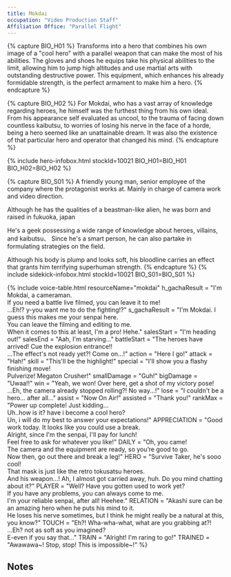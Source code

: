 ```yaml
---
title: Mokdai
occupation: "Video Production Staff"
Affiliation Office: "Parallel Flight"
---
```


{% capture BIO_H01 %}
Transforms into a hero that combines his own image of a "cool hero" with a parallel weapon that can make the most of his abilities. The gloves and shoes he equips take his physical abilities to the limit, allowing him to jump high altitudes and use martial arts with outstanding destructive power. This equipment, which enhances his already formidable strength, is the perfect armament to make him a hero.
{% endcapture %}

{% capture BIO_H02 %}
For Mokdai, who has a vast array of knowledge regarding heroes,  he himself was the furthest thing from his own ideal. From his appearance self evaluated as uncool, to the trauma of facing down countless kaibutsu, to worries of losing his nerve in the face of a horde, being a hero seemed like an unattainable dream. It was also the existence of that particular hero and operator that changed his mind.
{% endcapture %}

{% include hero-infobox.html stockId=10021 BIO_H01=BIO_H01 BIO_H02=BIO_H02 %}

{% capture BIO_S01 %}
A friendly young man, senior employee of the company where the protagonist works at. Mainly in charge of camera work and video direction.

Although he has the qualities of a beastman-like alien, he was born and raised in fukuoka, japan

He's a geek possessing a wide range of knowledge about heroes, villains, and kaibutsu、
Since he's a smart person, he can also partake in formulating strategies on the field.

Although his body is plump and looks soft, his bloodline carries an effect that grants him terrifying superhuman strength.
{% endcapture %}
{% include sidekick-infobox.html stockId=10021 BIO_S01=BIO_S01 %}

{% include voice-table.html resourceName="mokdai"
h_gachaResult = "I'm Mokdai, a cameraman.<br>If you need a battle live filmed, you can leave it to me!<br>...Eh!? y-you want me to do the fighting!?"
s_gachaResult = "I'm Mokdai. I guess this makes me your senpai here.<br>You can leave the filming and editing to me.<br>When it comes to this at least, I'm a pro! Hehe."
salesStart = "I'm heading out!"
salesEnd = "Aah, I'm starving..."
battleStart = "The heroes have arrived! Cue the explosion entrance!!<br>...The effect's not ready yet?! Come on...!"
action = "Here I go!"
attack = "Hah!"
skill = "This'll be the highlight!"
special = "I'll show you a flashy finishing move!<br>Pulverize! Megaton Crusher!"
smallDamage = "Guh!"
bigDamage = "Uwaa!!"
win = "Yeah, we won! Over here, get a shot of my victory pose!<br>...Eh, the camera already stopped rolling?! No way...!"
lose = "I couldn't be a hero... after all..."
assist = "Now On Air!"
assisted = "Thank you!"
rankMax = "Power up complete! Just kidding...<br>Uh..how is it? have i become a cool hero?<br>Un, i will do my best to answer your expectations!"
APPRECIATION = "Good work today. It looks like you could use a break.<br>Alright, since I'm the senpai, I'll pay for lunch!<br>Feel free to ask for whatever you like!"
DAILY = "Oh, you came!<br>The camera and the equipment are ready, so you’re good to go.<br>Now then, go out there and break a leg!"
HERO = "Survive Taker, he's sooo cool!<br>That mask is just like the retro  tokusatsu heroes. <br>And his weapon...! Ah, I almost got carried away, huh. Do you mind chatting about it?"
PLAYER = "Well?  Have you gotten used to work yet?<br>If you have any problems, you can always come to me.<br>I'm your reliable senpai, after all!  Heehee."
RELATION = "Akashi sure can be an amazing hero when he puts his mind to it.<br> He loses his nerve sometimes, but I think he might really be a natural at this, you know?"
TOUCH = "Eh?! Wha-wha-what, what are you grabbing at?!<br>...Eh? not as soft as you imagined?<br>E-even if you say that…"
TRAIN = "Alright! I'm raring to go!"
TRAINED = "Awawawa~! Stop, stop! This is impossible~!"
%}

## Notes

